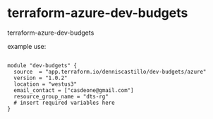 # terraform-azure-dev-budgets
terraform-azure-dev-budgets

example use:
~~~

module "dev-budgets" {
  source  = "app.terraform.io/denniscastillo/dev-budgets/azure"
  version = "1.0.2"
  location = "westus3"
  email_contact = ["casdeone@gmail.com"]
  resource_group_name = "dts-rg"
  # insert required variables here
}
~~~
